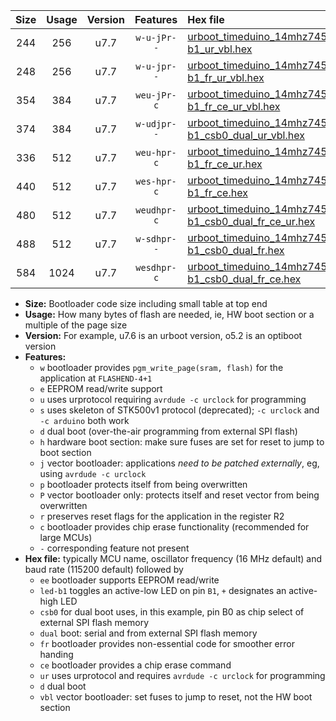 |Size|Usage|Version|Features|Hex file|
|:-:|:-:|:-:|:-:|:--|
|244|256|u7.7|`w-u-jPr--`|[urboot_timeduino_14mhz7456_230400bps_led-b1_ur_vbl.hex](https://raw.githubusercontent.com/stefanrueger/urboot.hex/main/boards/timeduino/fcpu_14mhz7456/230400_bps/urboot_timeduino_14mhz7456_230400bps_led-b1_ur_vbl.hex)|
|248|256|u7.7|`w-u-jpr--`|[urboot_timeduino_14mhz7456_230400bps_led-b1_fr_ur_vbl.hex](https://raw.githubusercontent.com/stefanrueger/urboot.hex/main/boards/timeduino/fcpu_14mhz7456/230400_bps/urboot_timeduino_14mhz7456_230400bps_led-b1_fr_ur_vbl.hex)|
|354|384|u7.7|`weu-jPr-c`|[urboot_timeduino_14mhz7456_230400bps_ee_led-b1_fr_ce_ur_vbl.hex](https://raw.githubusercontent.com/stefanrueger/urboot.hex/main/boards/timeduino/fcpu_14mhz7456/230400_bps/urboot_timeduino_14mhz7456_230400bps_ee_led-b1_fr_ce_ur_vbl.hex)|
|374|384|u7.7|`w-udjpr--`|[urboot_timeduino_14mhz7456_230400bps_led-b1_csb0_dual_ur_vbl.hex](https://raw.githubusercontent.com/stefanrueger/urboot.hex/main/boards/timeduino/fcpu_14mhz7456/230400_bps/urboot_timeduino_14mhz7456_230400bps_led-b1_csb0_dual_ur_vbl.hex)|
|336|512|u7.7|`weu-hpr-c`|[urboot_timeduino_14mhz7456_230400bps_ee_led-b1_fr_ce_ur.hex](https://raw.githubusercontent.com/stefanrueger/urboot.hex/main/boards/timeduino/fcpu_14mhz7456/230400_bps/urboot_timeduino_14mhz7456_230400bps_ee_led-b1_fr_ce_ur.hex)|
|440|512|u7.7|`wes-hpr-c`|[urboot_timeduino_14mhz7456_230400bps_ee_led-b1_fr_ce.hex](https://raw.githubusercontent.com/stefanrueger/urboot.hex/main/boards/timeduino/fcpu_14mhz7456/230400_bps/urboot_timeduino_14mhz7456_230400bps_ee_led-b1_fr_ce.hex)|
|480|512|u7.7|`weudhpr-c`|[urboot_timeduino_14mhz7456_230400bps_ee_led-b1_csb0_dual_fr_ce_ur.hex](https://raw.githubusercontent.com/stefanrueger/urboot.hex/main/boards/timeduino/fcpu_14mhz7456/230400_bps/urboot_timeduino_14mhz7456_230400bps_ee_led-b1_csb0_dual_fr_ce_ur.hex)|
|488|512|u7.7|`w-sdhpr--`|[urboot_timeduino_14mhz7456_230400bps_led-b1_csb0_dual_fr.hex](https://raw.githubusercontent.com/stefanrueger/urboot.hex/main/boards/timeduino/fcpu_14mhz7456/230400_bps/urboot_timeduino_14mhz7456_230400bps_led-b1_csb0_dual_fr.hex)|
|584|1024|u7.7|`wesdhpr-c`|[urboot_timeduino_14mhz7456_230400bps_ee_led-b1_csb0_dual_fr_ce.hex](https://raw.githubusercontent.com/stefanrueger/urboot.hex/main/boards/timeduino/fcpu_14mhz7456/230400_bps/urboot_timeduino_14mhz7456_230400bps_ee_led-b1_csb0_dual_fr_ce.hex)|

- **Size:** Bootloader code size including small table at top end
- **Usage:** How many bytes of flash are needed, ie, HW boot section or a multiple of the page size
- **Version:** For example, u7.6 is an urboot version, o5.2 is an optiboot version
- **Features:**
  + `w` bootloader provides `pgm_write_page(sram, flash)` for the application at `FLASHEND-4+1`
  + `e` EEPROM read/write support
  + `u` uses urprotocol requiring `avrdude -c urclock` for programming
  + `s` uses skeleton of STK500v1 protocol (deprecated); `-c urclock` and `-c arduino` both work
  + `d` dual boot (over-the-air programming from external SPI flash)
  + `h` hardware boot section: make sure fuses are set for reset to jump to boot section
  + `j` vector bootloader: applications *need to be patched externally*, eg, using `avrdude -c urclock`
  + `p` bootloader protects itself from being overwritten
  + `P` vector bootloader only: protects itself and reset vector from being overwritten
  + `r` preserves reset flags for the application in the register R2
  + `c` bootloader provides chip erase functionality (recommended for large MCUs)
  + `-` corresponding feature not present
- **Hex file:** typically MCU name, oscillator frequency (16 MHz default) and baud rate (115200 default) followed by
  + `ee` bootloader supports EEPROM read/write
  + `led-b1` toggles an active-low LED on pin `B1`, `+` designates an active-high LED
  + `csb0` for dual boot uses, in this example, pin B0 as chip select of external SPI flash memory
  + `dual` boot: serial and from external SPI flash memory
  + `fr` bootloader provides non-essential code for smoother error handing
  + `ce` bootloader provides a chip erase command
  + `ur` uses urprotocol and requires `avrdude -c urclock` for programming
  + `d` dual boot
  + `vbl` vector bootloader: set fuses to jump to reset, not the HW boot section
